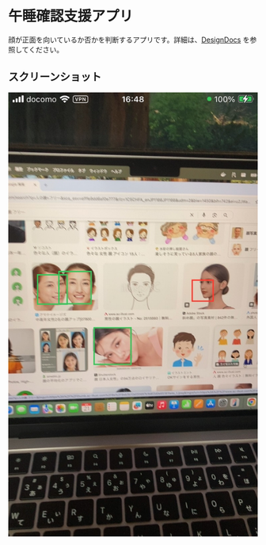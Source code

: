 # 午睡確認支援アプリ

顔が正面を向いているか否かを判断するアプリです。詳細は、[DesignDocs](./docs/DesignDocs.md) を参照してください。

## スクリーンショット

![スクリーンショット](./docs/IMG_0440.jpeg)
